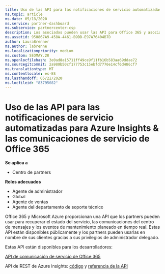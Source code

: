 ```yaml
---
title: Uso de las API para las notificaciones de servicio automatizadas
ms.topic: article
ms.date: 05/18/2020
ms.service: partner-dashboard
ms.subservice: partnercenter-csp
description: Los asociados pueden usar las API para Office 365 y asociados de Microsoft Azure para el estado del servicio en tiempo real, las comunicaciones del centro de mensajes y los eventos de mantenimiento planeado.
ms.assetid: 950867A9-458A-4461-B9DD-E97A76404B7D
author: LauraBrenner
ms.author: labrenne
ms.localizationpriority: medium
ms.custom: SEOMAY.20
ms.openlocfilehash: 3e0ad8a15711ff49ce9f11fb16b583aa69ddae72
ms.sourcegitcommit: 2a980b50cf177753c15ebfd7770e14cf6d486cf7
ms.translationtype: MT
ms.contentlocale: es-ES
ms.lasthandoff: 05/22/2020
ms.locfileid: "83795082"
---
```

# <a name="use-apis-for-automated-service-notifications-for-azure-insights--office-365-service-communications"></a>Uso de las API para las notificaciones de servicio automatizadas para Azure Insights & las comunicaciones de servicio de Office 365

**Se aplica a**

-  Centro de partners

**Roles adecuados**

- Agente de administrador
- Global 
- Agente de ventas
- Agente del departamento de soporte técnico

Office 365 y Microsoft Azure proporcionan una API que los partners pueden usar para recuperar el estado del servicio, las comunicaciones del centro de mensajes y los eventos de mantenimiento planeado en tiempo real. Estas API están disponibles públicamente y los partners pueden usarlas en nombre de sus clientes gracias a sus privilegios de administrador delegado.

Estas API están disponibles para los desarrolladores:

[API de comunicación de servicio de Office 365](https://go.microsoft.com/fwlink/p/?LinkId=616899)

API de REST de Azure Insights: [código](https://go.microsoft.com/fwlink/p/?LinkId=617299) y [referencia de la API](https://go.microsoft.com/fwlink/p/?LinkId=617300)

 

 



